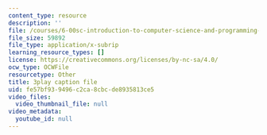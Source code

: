 ```yaml
---
content_type: resource
description: ''
file: /courses/6-00sc-introduction-to-computer-science-and-programming-spring-2011/fe57bf939496c2ca8cbcde8935813ce5_aqd0sR5rygk.srt
file_size: 59892
file_type: application/x-subrip
learning_resource_types: []
license: https://creativecommons.org/licenses/by-nc-sa/4.0/
ocw_type: OCWFile
resourcetype: Other
title: 3play caption file
uid: fe57bf93-9496-c2ca-8cbc-de8935813ce5
video_files:
  video_thumbnail_file: null
video_metadata:
  youtube_id: null
---
```

